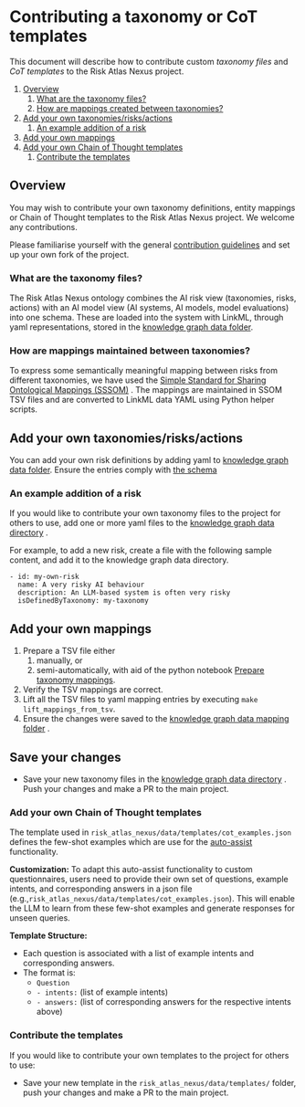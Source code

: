 # Contributing a taxonomy or CoT templates

This document will describe how to contribute custom  _taxonomy files_ and _CoT templates_ to the Risk Atlas Nexus
project.

1. [Overview](#overview)
    1. [What are the taxonomy files?](#what-are-the-taxonomy-files)
    2. [How are mappings created between taxonomies?](#how-are-mappings-created-between-taxonomies)
2. [Add your own taxonomies/risks/actions](#add-your-own-taxonomiesrisksactions)
    1. [An example addition of a risk](#an-example-addition-of-a-risk)
3. [Add your own mappings](#add-your-own-mappings)
4. [Add your own Chain of Thought templates](#add-your-own-chain-of-thought-templates)
    1. [Contribute the templates](#contribute-the-templates)

## Overview

You may wish to contribute your own taxonomy definitions, entity mappings or Chain of Thought templates to the Risk
Atlas Nexus project. We welcome any contributions.

Please familiarise yourself with the
general [contribution guidelines](https://github.com/ibm/risk-atlas-nexus/CONTRIBUTING.md) and set up your own fork of
the project.

### What are the taxonomy files?

The Risk Atlas Nexus ontology combines the AI risk view (taxonomies, risks, actions) with an AI model view (AI systems,
AI models, model evaluations) into one schema. These are loaded into the system with LinkML, through yaml
representations, stored in
the [knowledge graph data folder](https://github.com/ibm/risk-atlas-nexus/src/risk_atlas_nexus/data/knowledge_graph/).

### How are mappings maintained between taxonomies?

To express some semantically meaningful mapping between risks from different taxonomies, we have used the [Simple
Standard for Sharing Ontological Mappings (SSSOM)](https://academic.oup.com/database/article/doi/10.1093/database/baac035/6591806)
. The mappings are maintained in SSOM TSV files and are converted to LinkML data
YAML using Python helper scripts.

## Add your own taxonomies/risks/actions

You can add your own risk definitions by adding yaml
to [knowledge graph data folder](https://github.com/ibm/risk-atlas-nexus/src/risk_atlas_nexus/data/knowledge_graph/).
Ensure the entries comply with [the schema](../ontology/index.md)

### An example addition of a risk

If you would like to contribute your own taxonomy files to the project for others to use, add one or more yaml files to
the  [knowledge graph data directory](https://github.com/IBM/risk-atlas-nexus/tree/main/src/risk_atlas_nexus/data/knowledge_graph/)
.

For example, to add a new risk, create a file with the following sample content, and add it to the knowledge graph data
directory.

```
- id: my-own-risk
  name: A very risky AI behaviour
  description: An LLM-based system is often very risky
  isDefinedByTaxonomy: my-taxonomy
```

## Add your own mappings

1. Prepare a TSV file either
    1. manually, or
    2. semi-automatically, with aid of the python notebook [Prepare taxonomy mappings](../examples/notebooks/Prepare_taxonomy_mappings.ipynb).
2. Verify the TSV mappings are correct.
3. Lift all the TSV files to yaml mapping entries by executing `make lift_mappings_from_tsv`. 
4. Ensure the changes were saved to the [knowledge graph data mapping folder](https://github.com/ibm/risk-atlas-nexus/src/risk_atlas_nexus/data/knowledge_graph/mapping/) .

## Save your changes
- Save your new taxonomy files in
  the [knowledge graph data directory](https://github.com/IBM/risk-atlas-nexus/tree/main/src/risk_atlas_nexus/data/knowledge_graph)
  . Push your changes and make a PR to the main project.

### Add your own Chain of Thought templates

The template used in `risk_atlas_nexus/data/templates/cot_examples.json` defines the few-shot examples which are use for
the [auto-assist](../examples/notebooks/autoassist_questionnaire.ipynb) functionality.

**Customization:**
To adapt this auto-assist functionality to custom questionnaires, users
need to provide their own set of questions, example intents, and
corresponding answers in a json file (e.g.,`risk_atlas_nexus/data/templates/cot_examples.json`). This will enable the
LLM to learn from these few-shot examples and generate responses for unseen queries.

**Template Structure:**

* Each question is associated with a list of example intents and
  corresponding answers.
* The format is:
    + `Question`
    + `- intents:` (list of example intents)
    + `- answers:` (list of corresponding answers for the respective intents above)

### Contribute the templates

If you would like to contribute your own templates to the project for others to use:

- Save your new template in the `risk_atlas_nexus/data/templates/` folder, push your changes and make a PR to the main
  project.

